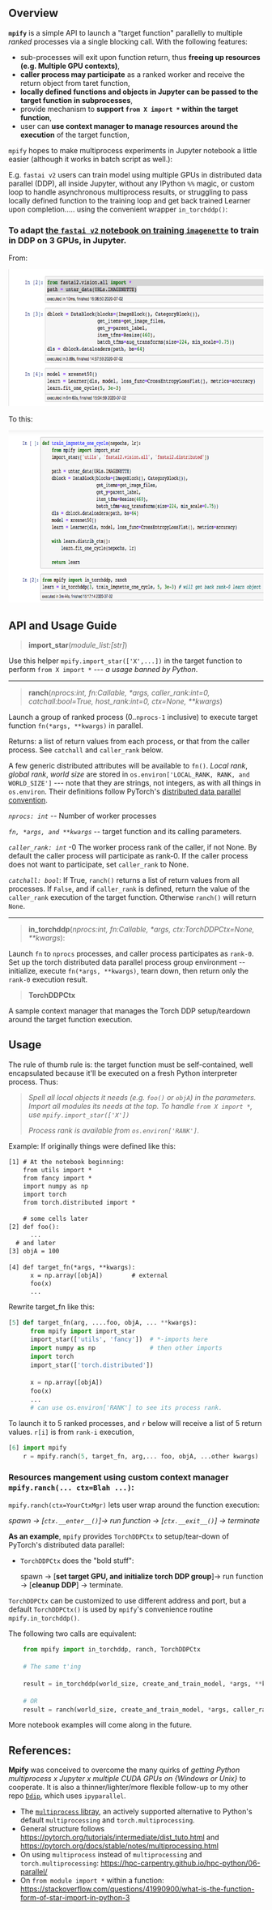 ## Overview 

**`mpify`** is a simple API to launch a "target function" parallelly to multiple *ranked* processes via a single blocking call. With the following features:

   * sub-processes will exit upon function return, thus **freeing up resources (e.g. Multiple GPU contexts)**,
   * **caller process may participate** as a ranked worker and receive the return object from taret function,
   * **locally defined functions and objects in Jupyter can be passed to the target function in subprocesses**,
   * provide mechanism to **support `from X import *` within the target function**,
   * user can **use context manager to manage resources around the execution** of the target function,

`mpify` hopes to make multiprocess experiments in Jupyter notebook a little easier (although it works in batch script as well.):

E.g. `fastai v2` users can train model using multiple GPUs in distributed data parallel (DDP), all inside Jupyter, without any IPython `%%` magic, or custom loop to handle asynchronous multiprocess results, or struggling to pass locally defined function to the training loop and get back trained Learner upon completion..... using the convenient wrapper `in_torchddp()`:

### To adapt [the `fastai v2` notebook on training `imagenette`](https://github.com/fastai/course-v4/blob/master/nbs/07_sizing_and_tta.ipynb) to train in DDP on 3 GPUs, in Jupyter.
From:

<img src="/images/imagenette_07_orig.png" height="270">

To this:

<img src="/images/imagenette_07_mpified.png" height="340">


## API and Usage Guide

> <b>import_star</b>(<i>module_list:[str]</i>)

  Use this helper `mpify.import_star(['X',...])` in the target function to perform `from X import *` --- *a usage banned by Python*.

------

> <b>ranch</b>(<i>nprocs:int, fn:Callable, *args, caller_rank:int=0, catchall:bool=True, host_rank:int=0, ctx=None, **kwargs</i>)

  Launch a group of ranked process (0..`nprocs-1` inclusive) to execute target function `fn(*args, **kwargs)` in parallel.

  Returns: a list of return values from each process, or that from the caller process.  See `catchall` and `caller_rank` below. 
  
  A few generic distributed attributes will be available to `fn()`. *Local rank*, *global rank*, *world size* are stored in `os.environ['LOCAL_RANK, RANK, and WORLD_SIZE']` --- note that they are strings, not integers, as with all things in `os.environ`.  Their definitions follow PyTorch's [distributed data parallel convention](https://discuss.pytorch.org/t/what-is-the-difference-between-rank-and-local-rank/61940).

<i>`nprocs: int`</i> -- Number of worker processes

<i>`fn, *args, and **kwargs`</i> -- target function and its calling parameters.

<i>`caller_rank: int`</i> -0 The worker process rank of the caller, if not None.
 By default the caller process will participate as rank-0.  If the caller process does not want to participate, set `caller_rank` to None.

<i>`catchall: bool`</i>: If True, `ranch()` returns a list of return values from all processes.  If `False`, and if `caller_rank` is defined, return the value of the `caller_rank` execution of the target function.  Otherwise `ranch()` will return `None`.

------

> <b>in_torchddp</b>(<i>nprocs:int, fn:Callable, *args, ctx:TorchDDPCtx=None, **kwargs</i>):

  Launch `fn` to `nprocs` processes, and caller process participates as `rank-0`.  Set up the torch distributed data parallel process group environment -- initialize, execute `fn(*args, **kwargs)`, tearn down, then return only the `rank-0` execution result.


> <b>TorchDDPCtx</b>

  A sample context manager that manages the Torch DDP setup/teardown around the target function execution.


## Usage 

The rule of thumb rule is: the target function must be self-contained, well encapsulated because it'll be executed on a fresh Python interpreter process.  Thus:

> <i> Spell all local objects it needs (e.g. `foo()` or `objA`) in the parameters.  Import all modules its needs at the top.  To handle `from X import *`, use `mpify.import_star(['X'])` </i>
>
>  <i>Process rank is available from `os.environ['RANK']`.</i>

Example: If originally things were defined like this:
```ipython
[1] # At the notebook beginning:
    from utils import *
    from fancy import *
    import numpy as np
    import torch
    from torch.distributed import *
    
    # some cells later
[2] def foo():
      ...   
  # and later
[3] objA = 100
  
[4] def target_fn(*args, **kwargs):
      x = np.array([objA])        # external
      foo(x)
      ...
```
    
Rewrite target_fn like this:
  
```python
[5] def target_fn(arg, ....foo, objA, ... **kwargs):
      from mpify import import_star
      import_star(['utils', 'fancy'])  # *-imports here
      import numpy as np               # then other imports
      import torch
      import_star(['torch.distributed'])
      
      x = np.array([objA])
      foo(x)
      ...
      # can use os.environ['RANK'] to see its process rank.
```

To launch it to 5 ranked processes, and `r` below will receive a list of 5 return values.  `r[i]` is from `rank-i` execution, 
```python
[6] import mpify
    r = mpify.ranch(5, target_fn, arg,... foo, objA, ...other kwargs)
```


### Resources mangement using custom context manager `mpify.ranch(... ctx=Blah ...)`:

`mpify.ranch(ctx=YourCtxMgr)` lets user wrap around the function execution:

<i>spawn -> [`ctx.__enter__()`]-> run function -> [`ctx.__exit__()`] -> terminate</i>


**As an example**, `mpify` provides `TorchDDPCtx` to setup/tear-down of PyTorch's distributed data parallel: 

- `TorchDDPCtx` does the "bold stuff":
  
  spawn -> [**set target GPU, and initialize torch DDP group**]-> run function -> [**cleanup DDP**] -> terminate.

`TorchDDPCtx` can be customized to use different address and port, but a default `TorchDDPCtx()` is used by `mpify`'s  convenience routine `mpify.in_torchddp()`.

The following two calls are equivalent:

```python
    from mpify import in_torchddp, ranch, TorchDDPCtx
    
    # The same t'ing

    result = in_torchddp(world_size, create_and_train_model, *args, **kwargs)

    # OR 
    result = ranch(world_size, create_and_train_model, *args, caller_rank=0, catchall=False, ctx=TorchDDPCtx(), **kwargs)
 ```

More notebook examples will come along in the future.


## References:

**Mpify** was conceived to overcome the many quirks of *getting Python multiprocess x Jupyter x multiple CUDA GPUs on {Windows or Unix}* to cooperate. <include link to blog when available> It is also a thinner/lighter/more flexible follow-up to my other repo [`Ddip`](https://github.com/philtrade/Ddip), which uses `ipyparallel`.

* The [`multiprocess` libray](https://github.com/uqfoundation/multiprocess), an actively supported alternative to Python's default `multiprocessing` and `torch.multiprocessing`. 
* General structure follows https://pytorch.org/tutorials/intermediate/dist_tuto.html and https://pytorch.org/docs/stable/notes/multiprocessing.html
* On using `multiprocess` instead of `multiprocessing` and `torch.multiprocessing`: https://hpc-carpentry.github.io/hpc-python/06-parallel/ 
* On `from module import *` within a function: https://stackoverflow.com/questions/41990900/what-is-the-function-form-of-star-import-in-python-3

